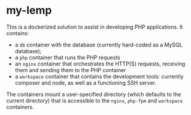 # my-lemp

This is a dockerized solution to assist in developing PHP applications. It contains:
- a `db` container with the database (currently hard-coded as a MySQL database);
- a `php` container that runs the PHP requests
- an `nginx` container that orchestrates the HTTP(S) requests, receiving them
  and sending them to the PHP container
- a `workspace` container that contains the development tools: currently
  composer and node, as well as a functioning SSH server.

The containers mount a user-specified directory (which defaults to the current
directory) that is accessible to the `nginx`, `php-fpm` and `workspace`
containers.


